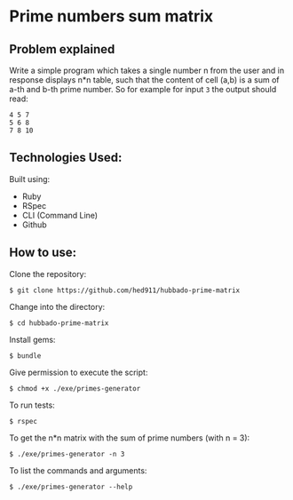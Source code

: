 # Prime numbers sum matrix

## Problem explained

Write a simple program which takes a single number n from the user and in response displays n\*n table, such that the content of cell (a,b) is a sum of a-th and b-th prime number.
So for example for input `3` the output should read:

```shell
4 5 7
5 6 8
7 8 10
```

## Technologies Used:

Built using:

- Ruby
- RSpec
- CLI (Command Line)
- Github

## How to use:

Clone the repository:

```shell
$ git clone https://github.com/hed911/hubbado-prime-matrix
```

Change into the directory:

```shell
$ cd hubbado-prime-matrix
```

Install gems:

```shell
$ bundle
```

Give permission to execute the script:

```shell
$ chmod +x ./exe/primes-generator
```

To run tests:

```shell
$ rspec
```

To get the n\*n matrix with the sum of prime numbers (with n = 3):

```shell
$ ./exe/primes-generator -n 3
```

To list the commands and arguments:

```shell
$ ./exe/primes-generator --help
```
